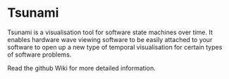 Tsunami
=======

Tsunami is a visualisation tool for software state machines over time.  It enables hardware wave viewing software to be 
easily attached to your software to open up a new type of temporal visualisation for certain types of software problems.

Read the github Wiki for more detailed information.
